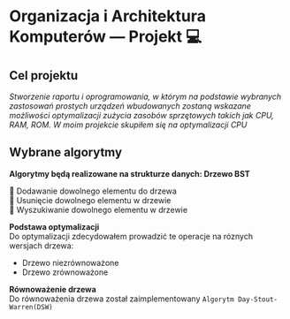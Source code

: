 # Organizacja i Architektura Komputerów — Projekt 💻
## Cel projektu
*Stworzenie raportu i oprogramowania, w którym na podstawie wybranych zastosowań prostych urządzeń wbudowanych zostaną wskazane możliwości optymalizacji zużycia zasobów sprzętowych takich jak CPU, RAM, ROM. W moim projekcie skupiłem się na optymalizacji CPU*
## Wybrane algorytmy
**Algorytmy będą realizowane na strukturze danych: Drzewo BST**  
  
📌 Dodawanie dowolnego elementu do drzewa  
📌 Usunięcie dowolnego elementu w drzewie  
📌 Wyszukiwanie dowolnego elementu w drzewie  
  
**Podstawa optymalizacji**  
Do optymalizacji zdecydowałem prowadzić te operacje na róznych wersjach drzewa:
- Drzewo niezrównoważone
- Drzewo zrównoważone  
  
**Równoważenie drzewa**  
Do równoważenia drzewa został zaimplementowany ``Algorytm Day-Stout-Warren(DSW)``
